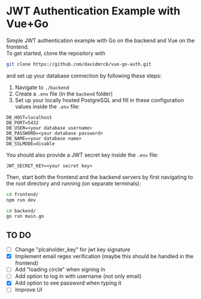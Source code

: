 # JWT Authentication Example with Vue+Go
Simple JWT authentication example with Go on the backend and Vue on the frontend.
\
To get started, clone the repository with
```bash
git clone https://github.com/davidmrc6/vue-go-auth.git
```
and set up your database connection by following these steps:
1. Navigate to `./backend`
2. Create a `.env` file (in the `backend` folder)
3. Set up your locally hosted PostgreSQL and fill in these configuration values inside the `.env` file:
```.env
DB_HOST=localhost
DB_PORT=5432
DB_USER=<your database username>
DB_PASSWORD=<your database password>
DB_NAME=<your database name>
DB_SSLMODE=disable
```
You should also provide a JWT secret key inside the `.env` file:
```.env
JWT_SECRET_KEY=<your secret key>
```
Then, start both the frontend and the backend servers by first navigating to the root directory and running (on separate terminals):
```bash
cd frontend/
npm run dev
```
```bash
cd backend/
go run main.go
```

## TO DO
- [ ] Change "plcaholder_key" for jwt key signature
- [x] Implement email regex verification (maybe this should be handled in the frontend)
- [ ] Add "loading circle" when signing in
- [ ] Add option to log in with username (not only email)
- [x] Add option to see password when typing it
- [ ] Improve UI

